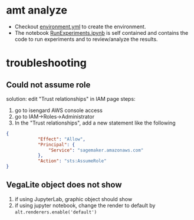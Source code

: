 # amt analyze
- Checkout [environment.yml](environment.yml) to create the environment.
- The notebook [RunExperiments.ipynb](RunExperiments.ipynb) is self contained and contains the code to run experiments and to review/analyze the results.


# troubleshooting

## Could not assume role

solution: edit "Trust relationships" in IAM page
steps:
1. go to isengard AWS console access
2. go to IAM->Roles->Administrator
3. In the "Trust relationships", add a new statement like the following

```json
{
            "Effect": "Allow",
            "Principal": {
                "Service": "sagemaker.amazonaws.com"
            },
            "Action": "sts:AssumeRole"
}
```


## VegaLite object does not show

1. if using JupyterLab, graphic object should show
2. if using jupyter notebook, change the render to default by `alt.renderers.enable('default')`
